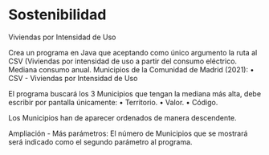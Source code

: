 # Sostenibilidad

Viviendas por Intensidad de Uso

Crea un programa en Java que aceptando como único argumento la ruta al CSV (Viviendas por intensidad de uso a partir del consumo eléctrico.
Mediana consumo anual. Municipios de la Comunidad de Madrid (2021):
• CSV - Viviendas por Intensidad de Uso

El programa buscará los 3 Municipios que tengan la mediana más alta, debe escribir por pantalla
únicamente:
• Territorio.
• Valor.
• Código.

Los Municipios han de aparecer ordenados de manera descendente. 

Ampliación - Más parámetros: El número de Municipios que se mostrará será indicado como el segundo parámetro al programa.
